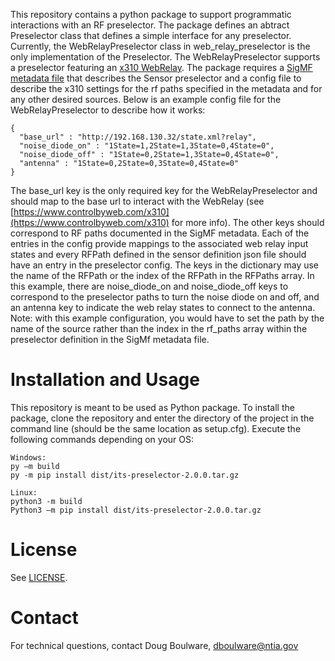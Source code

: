 This repository contains a python package to support programmatic interactions with an RF preselector. 
The package defines an abtract Preselector class that defines a simple interface for any preselector. 
Currently, the WebRelayPreselector class in web_relay_preselector is the only implementation of the Preselector.
The WebRelayPreselector supports a preselector featuring an [x310 WebRelay](https://www.controlbyweb.com/x310/).
The package requires a [SigMF metadata file](https://Github.com/NTIA/sigmf-ns-ntia) that describes the Sensor preselector and a config file to describe the x310 settings for the rf paths specified in the 
metadata and for any other desired sources. Below is an example config file for the WebRelayPreselector to describe how it works:
```
{
  "base_url" : "http://192.168.130.32/state.xml?relay",
  "noise_diode_on" : "1State=1,2State=1,3State=0,4State=0",
  "noise_diode_off" : "1State=0,2State=1,3State=0,4State=0",
  "antenna" : "1State=0,2State=0,3State=0,4State=0"
}
```

The base_url key is the only required key for the WebRelayPreselector and should map to the base url to interact with the WebRelay (see 
[https://www.controlbyweb.com/x310](https://www.controlbyweb.com/x310) for more info). The other keys should
correspond to RF paths documented in the SigMF metadata. Each of the entries in the 
config provide mappings to the associated web relay input states and every RFPath defined 
in the sensor definition json file should have an entry in the preselector config. The keys in the dictionary may use
the name of the RFPath or the index of the RFPath in the RFPaths array. 
In this example, there are noise_diode_on and noise_diode_off keys to correspond to the preselector paths to turn the noise diode on and off, and an antenna key to indicate the web relay states to connect to the antenna. 
Note: with this example configuration, you would have to set the path by the name of the source rather than the index in 
the rf_paths array within the preselector definition in the SigMf metadata file. 
# Installation and Usage
This repository is meant to be used as Python package. To install the package, clone the repository and enter the directory of the project in the command line (should be the same location as setup.cfg). Execute the following commands depending on your OS:
```
Windows:
py –m build 
py -m pip install dist/its-preselector-2.0.0.tar.gz 

Linux:
python3 -m build
Python3 –m pip install dist/its-preselector-2.0.0.tar.gz 

```
# License
See [LICENSE](LICENSE.md).

# Contact 
For technical questions, contact Doug Boulware, dboulware@ntia.gov

